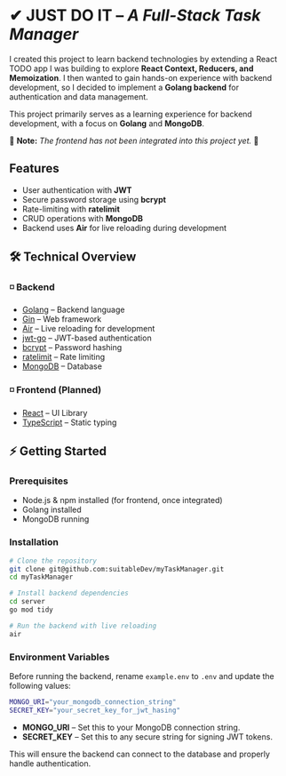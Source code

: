 # ✔ JUST DO IT – *A Full-Stack Task Manager*  

I created this project to learn backend technologies by extending a React TODO app I was building to explore **React Context, Reducers, and Memoization**. I then wanted to gain hands-on experience with backend development, so I decided to implement a **Golang backend** for authentication and data management.  

This project primarily serves as a learning experience for backend development, with a focus on **Golang** and **MongoDB**.

🚧 **Note:** *The frontend has not been integrated into this project yet.* 🚧

##  Features  
- User authentication with **JWT**  
- Secure password storage using **bcrypt**  
- Rate-limiting with **ratelimit**  
- CRUD operations with **MongoDB**  
- Backend uses **Air** for live reloading during development  

## 🛠️ Technical Overview  

### ◽ Backend  
- [Golang](https://go.dev/) – Backend language  
- [Gin](https://gin-gonic.com/) – Web framework
- [Air](https://github.com/cosmtrek/air) – Live reloading for development  
- [jwt-go](https://github.com/golang-jwt/jwt) – JWT-based authentication  
- [bcrypt](https://golang.org/x/crypto/bcrypt) – Password hashing  
- [ratelimit](https://github.com/juju/ratelimit) – Rate limiting  
- [MongoDB](https://www.mongodb.com/) – Database  

### ◽ Frontend (Planned)  
- [React](https://reactjs.org/) – UI Library  
- [TypeScript](https://www.typescriptlang.org/) – Static typing  

## ⚡ Getting Started  

### Prerequisites  
- Node.js & npm installed (for frontend, once integrated)  
- Golang installed  
- MongoDB running  

### Installation  

```sh
# Clone the repository
git clone git@github.com:suitableDev/myTaskManager.git
cd myTaskManager

# Install backend dependencies
cd server
go mod tidy

# Run the backend with live reloading
air
```

### Environment Variables  
Before running the backend, rename `example.env` to `.env` and update the following values:  

```sh
MONGO_URI="your_mongodb_connection_string"
SECRET_KEY="your_secret_key_for_jwt_hasing"
```

- **MONGO_URI** – Set this to your MongoDB connection string.  
- **SECRET_KEY** – Set this to any secure string for signing JWT tokens.  

This will ensure the backend can connect to the database and properly handle authentication. 
